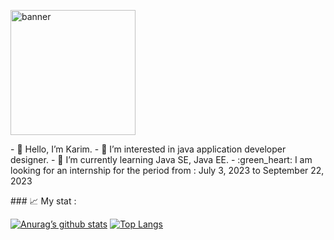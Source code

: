 <p style="align:center">
    <img width="200" height="200" src="https://user-images.githubusercontent.com/100566437/236530703-36994b6a-1727-4091-84fe-a7efb20cf952.svg)" alt="banner">
</p>
<p>
    - 👋 Hello, I’m Karim.
    - 👀 I’m interested in java application developer designer.
    - 💼 I’m currently learning Java SE, Java EE.
    - :green_heart: I am looking for an internship for the period from : July 3, 2023 to September 22, 2023
</p>
### 📈 My stat :

[![Anurag’s github stats](https://github-readme-stats.vercel.app/api?username=KarimARFI)](https://github.com/KarimARFI)
[![Top Langs](https://github-readme-stats.vercel.app/api/top-langs/?username=KarimARFI&layout=compact)](https://github.com/KarimARFI)
